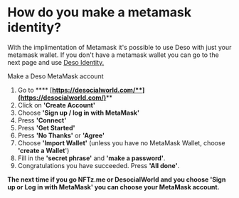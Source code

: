 # How do you make a metamask identity?

With the implimentation of Metamask it's possible to use Deso with just your metamask wallet. If you don't have a metamask wallet you can go to the next page and use [Deso Identity.](how-do-you-make-a-deso-identity.md)&#x20;



Make a Deso MetaMask account

1. Go to **** [**https://desocialworld.com/**](https://desocialworld.com/)****
2. Click on **'Create Account'**
3. Choose **'Sign up / log in with MetaMask'**
4. Press **'Connect'**
5. Press **'Get Started'**
6. Press **'No Thanks'** or **'Agree'**
7. Choose **'Import Wallet'** (unless you have no MetaMask Wallet, choose **'create a Wallet**')
8. Fill in the **'secret phrase'** and **'make a password'**.
9. Congratulations you have succeeded. Press **'All done'**.&#x20;

**The next time if you go NFTz.me or DesocialWorld and you choose 'Sign up or Log in with MetaMask' you can choose your MetaMask account.**&#x20;


